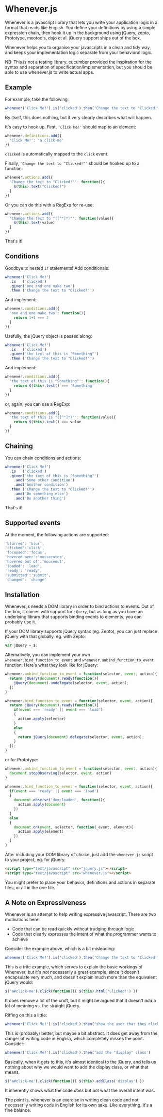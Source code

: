 # Whenever.js #

Whenever is a javascript library that lets you write your application logic in a format that reads like English. You define your definitions by using a simple expression chain, then hook it up in the background using jQuery, zepto, Prototype, mootools, dojo et al. jQuery support ships out of the box.

Whenever helps you to organise your javascripts in a clean and tidy way, and keeps your implementation logic separate from your behavioral logic.

NB: This is not a testing library. cucumber provided the inspiration for the syntax and separation of specification/implementation, but you should be able to use whenever.js to write actual apps.

## Example ##

For example, take the following:

```javascript
whenever('Click Me!').is('clicked').then('Change the text to "Clicked!"')
```

By itself, this does nothing, but it very clearly describes what will happen.

It's easy to hook up. First, `'Click Me!'` should map to an element:

```javascript
whenever.definitions.add({
  'Click Me!': 'a.click-me'
})
```

`clicked` is automatically mapped to the `click` event.

Finally, `'Change the text to "Clicked!"'` should be hooked up to a function:

```javascript
whenever.actions.add({
  'Change the text to "Clicked!"': function(){
    $(this).text("Clicked!")
  }
})
```

Or you can do this with a RegExp for re-use:

```javascript
whenever.actions.add({
  'Change the text to "([^"]*)"': function(value){
    $(this).text(value)
  }
})
```

That's it!

## Conditions ##

Goodbye to nested `if` statements! Add conditionals:

```javascript
whenever('Click Me!')
  .is   ('clicked')
  .given('one and one make two')
  .then ('Change the text to "Clicked!"')
```

And implement:

```javascript
whenever.conditions.add({
  'one and one make two': function(){
    return 1+1 === 2
  }
})
```

Usefully, the jQuery object is passed along:

```javascript
whenever('Click Me!')
  .is   ('clicked')
  .given('the text of this is "Something"')
  .then ('Change the text to "Clicked!"')
```

And implement:

```javascript
whenever.conditions.add({
  'the text of this is "Something"': function(){
    return $(this).text() === 'Something'
  }
})
```

or, again, you can use a RegExp:

```javascript
whenever.conditions.add({
  'the text of this is "([^"]*)"': function(value){
    return $(this).text() === value
  }
})
```

## Chaining ##

You can chain conditions and actions:

```javascript
whenever('Click Me!')
  .is   ('clicked')
  .given('the text of this is "Something"')
    .and('Some other condition')
    .and('Another condition')
  .then ('Change the text to "Clicked!"')
    .and('Do something else')
    .and('Do another thing')
```

That's it!

## Supported events ##

At the moment, the following actions are supported:

```javascript
'blurred': 'blur',
'clicked':'click',
'focussed':'focus',
'hovered over':'mouseenter',
'hovered out of':'mouseout',
'loaded': 'load',
'ready': 'ready',
'submitted':'submit',
'changed': 'change'
```

## Installation ##

Whenever.js needs a DOM library in order to bind actions to events. Out of the box, it comes with support for `jQuery`, but as long as you have an underlying library that supports binding events to elements, you can probably use it.

If your DOM library supports jQuery syntax (eg. Zepto), you can just replace jQuery with that globally. eg. with Zepto:

```javascript
var jQuery = $;
```

Alternatively, you can implement your own `whenever.bind_function_to_event` and `whenever.unbind_function_to_event` function. Here's what they look like for jQuery:

```javascript
whenever.unbind_function_to_event = function(selector, event, action){
  return jQuery(document).ready(function(){
    jQuery(document).undelegate(selector, event, action);
  })
}

whenever.bind_function_to_event = function(selector, event, action){
  return jQuery(document).ready(function(){
    if(event === 'ready' || event === 'load')
    {
      action.apply(selector)
    }
    else
    {
      return jQuery(document).delegate(selector, event, action);
    }
  });
}
```

or for Prototype:

```javascript
whenever.unbind_function_to_event = function(selector, event, action){
  document.stopObserving(selector, event, action)
}

whenever.bind_function_to_event = function(selector, event, action){
  if(event === 'ready' || event === 'load')
  {
    document.observe('dom:loaded', function(){
      action.apply(document)
    })
  }
  else
  {
    document.on(event, selector, function(_event, element){
      action.apply(element)
    })
  }
}
```

After including your DOM library of choice, just add the `whenever.js` script to your project, eg. for jQuery:

```html
<script type="text/javascript" src="jquery.js"></script>
<script type="text/javascript" src="whenever.js"></script>
```

You might prefer to place your behavior, definitions and actions in separate files, or all in the one file.

## A Note on Expressiveness ##

Whenever is an attempt to help writing expressive javascript. There are two motivations here:

- Code that can be read quickly without trudging through logic
- Code that clearly expresses the intent of what the programmer wants to achieve

Consider the example above, which is a bit misleading:

```javascript
whenever('Click Me!').is('clicked').then('Change the text to "Clicked!"')
```

This is a trite example, which serves to explain the basic workings of Whenever, but it's not necessarily a great example, since it doesn't encapsulate very much, and doesn't explain much more than the equivalent jQuery would:

```javascript
$('a#click-me').click(function(){ $(this).html('Clicked!') })
```

It does remove a lot of the cruft, but it might be argued that it doesn't _add_ a lot of meaning vs. the straight jQuery.

Riffing on this a little:

```javascript
whenever('Click Me!').is('clicked').then('show the user that they clicked')
```

This is (probably) better, but maybe a bit abstract. It does get away from the danger of writing code in English, which completely misses the point. Consider:

```javascript
whenever('Click Me!').is('clicked').then('add the "display" class')
```

Basically, when it gets to this, it's almost identical to the jQuery, and tells us nothing about why we would want to add the display class, or what that means.

```javascript
$('a#click-me').click(function(){ $(this).addClass('display') })
```

It inherently shows what the code _does_ but not what the overall intent was.

The point is, whenever is an exercise in writing clean code and not necessarily writing code in English for its own sake. Like everything, it's a fine balance.